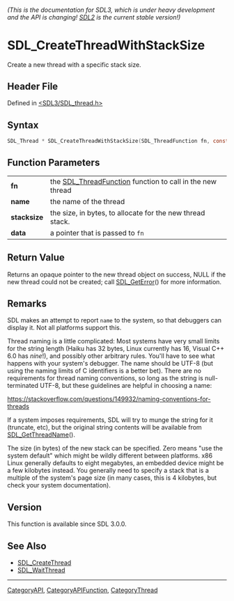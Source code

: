 ###### (This is the documentation for SDL3, which is under heavy development and the API is changing! [SDL2](https://wiki.libsdl.org/SDL2/) is the current stable version!)
# SDL_CreateThreadWithStackSize

Create a new thread with a specific stack size.

## Header File

Defined in [<SDL3/SDL_thread.h>](https://github.com/libsdl-org/SDL/blob/main/include/SDL3/SDL_thread.h)

## Syntax

```c
SDL_Thread * SDL_CreateThreadWithStackSize(SDL_ThreadFunction fn, const char *name, const size_t stacksize, void *data);

```

## Function Parameters

|                   |                                                                                 |
| ----------------- | ------------------------------------------------------------------------------- |
| **fn**            | the [SDL_ThreadFunction](SDL_ThreadFunction) function to call in the new thread |
| **name**          | the name of the thread                                                          |
| **stacksize**     | the size, in bytes, to allocate for the new thread stack.                       |
| **data**          | a pointer that is passed to `fn`                                                |

## Return Value

Returns an opaque pointer to the new thread object on success, NULL if the
new thread could not be created; call [SDL_GetError](SDL_GetError)() for
more information.

## Remarks

SDL makes an attempt to report `name` to the system, so that debuggers can
display it. Not all platforms support this.

Thread naming is a little complicated: Most systems have very small limits
for the string length (Haiku has 32 bytes, Linux currently has 16, Visual
C++ 6.0 has _nine_!), and possibly other arbitrary rules. You'll have to
see what happens with your system's debugger. The name should be UTF-8 (but
using the naming limits of C identifiers is a better bet). There are no
requirements for thread naming conventions, so long as the string is
null-terminated UTF-8, but these guidelines are helpful in choosing a name:

https://stackoverflow.com/questions/149932/naming-conventions-for-threads

If a system imposes requirements, SDL will try to munge the string for it
(truncate, etc), but the original string contents will be available from
[SDL_GetThreadName](SDL_GetThreadName)().

The size (in bytes) of the new stack can be specified. Zero means "use the
system default" which might be wildly different between platforms. x86
Linux generally defaults to eight megabytes, an embedded device might be a
few kilobytes instead. You generally need to specify a stack that is a
multiple of the system's page size (in many cases, this is 4 kilobytes, but
check your system documentation).

## Version

This function is available since SDL 3.0.0.

## See Also

- [SDL_CreateThread](SDL_CreateThread)
- [SDL_WaitThread](SDL_WaitThread)

----
[CategoryAPI](CategoryAPI), [CategoryAPIFunction](CategoryAPIFunction), [CategoryThread](CategoryThread)

